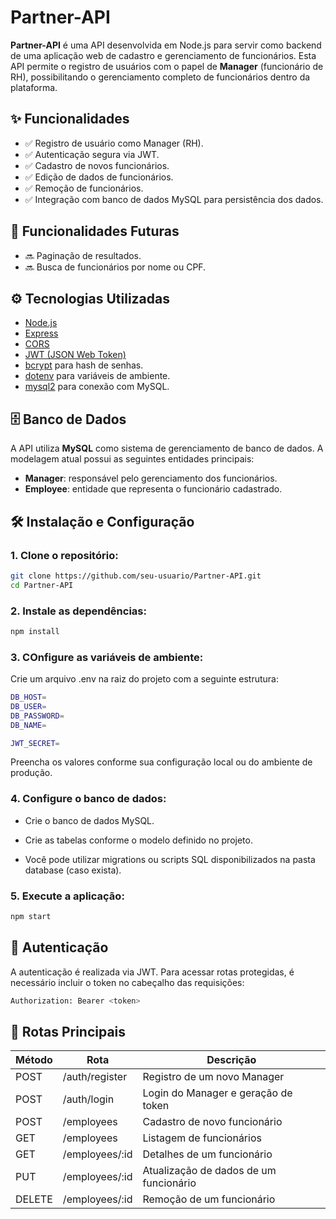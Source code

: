 # Partner-API

**Partner-API** é uma API desenvolvida em Node.js para servir como backend de uma aplicação web de cadastro e gerenciamento de funcionários. Esta API permite o registro de usuários com o papel de **Manager** (funcionário de RH), possibilitando o gerenciamento completo de funcionários dentro da plataforma.

## ✨ Funcionalidades

- ✅ Registro de usuário como Manager (RH).
- ✅ Autenticação segura via JWT.
- ✅ Cadastro de novos funcionários.
- ✅ Edição de dados de funcionários.
- ✅ Remoção de funcionários.
- ✅ Integração com banco de dados MySQL para persistência dos dados.

## 🚧 Funcionalidades Futuras

- 🔜 Paginação de resultados.
- 🔜 Busca de funcionários por nome ou CPF.

## ⚙️ Tecnologias Utilizadas

- [Node.js](https://nodejs.org/)
- [Express](https://expressjs.com/)
- [CORS](https://expressjs.com/en/resources/middleware/cors.html)
- [JWT (JSON Web Token)](https://jwt.io/)
- [bcrypt](https://github.com/kelektiv/node.bcrypt.js) para hash de senhas.
- [dotenv](https://github.com/motdotla/dotenv) para variáveis de ambiente.
- [mysql2](https://github.com/sidorares/node-mysql2) para conexão com MySQL.

## 🗄️ Banco de Dados

A API utiliza **MySQL** como sistema de gerenciamento de banco de dados. A modelagem atual possui as seguintes entidades principais:

- **Manager**: responsável pelo gerenciamento dos funcionários.
- **Employee**: entidade que representa o funcionário cadastrado.

## 🛠️ Instalação e Configuração

### 1. Clone o repositório:

```bash
git clone https://github.com/seu-usuario/Partner-API.git
cd Partner-API
````
### 2. Instale as dependências:

```bash
npm install
```

### 3. COnfigure as variáveis de ambiente:
Crie um arquivo .env na raiz do projeto com a seguinte estrutura:
```bash
DB_HOST=
DB_USER=
DB_PASSWORD=
DB_NAME=

JWT_SECRET=
```
Preencha os valores conforme sua configuração local ou do ambiente de produção.

### 4. Configure o banco de dados:
- Crie o banco de dados MySQL.

- Crie as tabelas conforme o modelo definido no projeto.

- Você pode utilizar migrations ou scripts SQL disponibilizados na pasta database (caso exista).

### 5. Execute a aplicação:
```bash
npm start
```

## 🔑 Autenticação
A autenticação é realizada via JWT. Para acessar rotas protegidas, é necessário incluir o token no cabeçalho das requisições:
```bash
Authorization: Bearer <token>
```

## 📩 Rotas Principais
| Método | Rota            | Descrição                              |
| ------ | --------------- | -------------------------------------- |
| POST   | /auth/register  | Registro de um novo Manager            |
| POST   | /auth/login     | Login do Manager e geração de token    |
| POST   | /employees      | Cadastro de novo funcionário           |
| GET    | /employees      | Listagem de funcionários               |
| GET    | /employees/\:id | Detalhes de um funcionário             |
| PUT    | /employees/\:id | Atualização de dados de um funcionário |
| DELETE | /employees/\:id | Remoção de um funcionário              |
